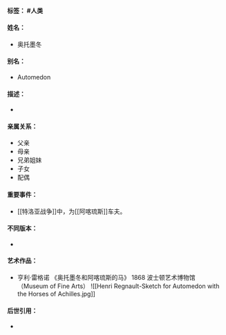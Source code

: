 #### 标签： #人类
#### 姓名：
- 奥托墨冬
#### 别名：
- Automedon
#### 描述：
- 
#### 亲属关系：
- 父亲
- 母亲
- 兄弟姐妹
- 子女
- 配偶
#### 重要事件：
- [[特洛亚战争]]中，为[[阿喀琉斯]]车夫。
#### 不同版本：
- 
#### 艺术作品：
- 亨利·雷格诺 《奥托墨冬和阿喀琉斯的马》 1868 波士顿艺术博物馆（Museum of Fine Arts）
![[Henri Regnault-Sketch for Automedon with the Horses of Achilles.jpg]]
#### 后世引用：
- 